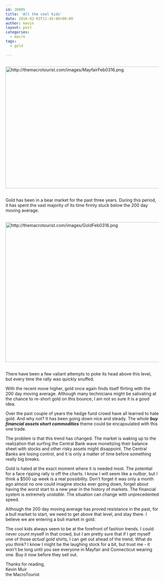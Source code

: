 ```yaml
---
id: 26005
title: 'All the cool kids'
date: 2016-02-03T11:45:00+00:00
author: kevin
layout: post
categories:
  - macro
tags:
  - gold
  
---
```


<img src="http://themacrotourist.com/images/MayfairFeb0316.png" alt="http://themacrotourist.com/images/MayfairFeb0316.png" width="600" height="400" style="margin:30px auto;display:block;"></a>

Gold has been in a bear market for the past three years.  During this period, it has spent the vast majority of its time firmly stuck below the 200 day moving average.

<img src="http://themacrotourist.com/images/GoldFeb0316.png" alt="http://themacrotourist.com/images/GoldFeb0316.png" width="750" height="460" style="margin:30px auto;display:block;"></a>

There have been a few valiant attempts to poke its head above this level, but every time the rally was quickly snuffed.  

With the recent move higher, gold once again finds itself flirting with the 200 day moving average.  Although many technicians might be salivating at the chance to re-short gold on this bounce, I am not so sure it is a good idea.

Over the past couple of years the hedge fund crowd have all learned to hate gold.  And why not?  It has been going down nice and steady.  The whole ***buy financial assets short commodities*** theme could be encapsulated with this one trade.  

The problem is that this trend has changed.  The market is waking up to the realization that surfing the Central Bank wave monetizing their balance sheet with stocks and other risky assets might disappoint.  The Central Banks are losing control, and it is only a matter of time before something really big breaks.  

Gold is hated at the exact moment where it is needed most.  The potential for a face ripping rally is off the charts.  I know I will seem like a *nutbar*, but I think a $500 up week is a real possibility.  Don't forget it was only a month ago almost no one could imagine stocks ever going down, forget about having the worst start to a new year in the history of markets.  The financial system is extremely *unstable*.  The situation can change with unprecedented speed.  

Although the 200 day moving average has proved resistance in the past, for a bull market to start, we need to get above that level, and stay there.  I believe we are entering a bull market in gold.  

The cool kids always seem to be at the forefront of fashion trends.  I could never count myself in that crowd, but I am pretty sure that if I get myself one of those *actual gold* shirts, I can get out ahead of the trend.  What do you think?  I know I might be the laughing stock for a bit, but trust me - it won't be long until you see everyone in Mayfair and Connecticut wearing one.  Buy it now before they sell out.

Thanks for reading,  
Kevin Muir  
the MacroTourist  
